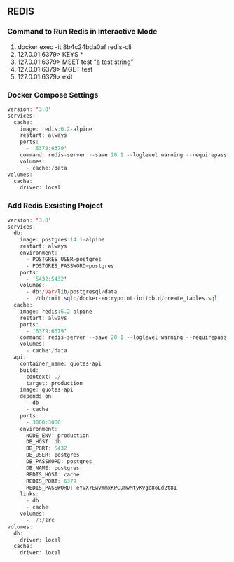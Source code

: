 ## REDIS

### Command to Run Redis in Interactive Mode
1. docker exec -it 8b4c24bda0af redis-cli
2. 127.0.01:6379> KEYS *
3. 127.0.01:6379> MSET test "a test string"
4. 127.0.01:6379> MGET test
5. 127.0.01:6379> exit

### Docker Compose Settings
```java
version: '3.8'
services:
  cache:
    image: redis:6.2-alpine
    restart: always
    ports:
      - '6379:6379'
    command: redis-server --save 20 1 --loglevel warning --requirepass eYVX7EwVmmxKPCDmwMtyKVge8oLd2t81
    volumes: 
      - cache:/data
volumes:
  cache:
    driver: local
```

### Add Redis Exsisting Project
```java
version: '3.8'
services:
  db:
    image: postgres:14.1-alpine
    restart: always
    environment:
      - POSTGRES_USER=postgres
      - POSTGRES_PASSWORD=postgres
    ports:
      - '5432:5432'
    volumes: 
      - db:/var/lib/postgresql/data
      - ./db/init.sql:/docker-entrypoint-initdb.d/create_tables.sql
  cache:
    image: redis:6.2-alpine
    restart: always
    ports:
      - '6379:6379'
    command: redis-server --save 20 1 --loglevel warning --requirepass eYVX7EwVmmxKPCDmwMtyKVge8oLd2t81
    volumes: 
      - cache:/data
  api:
    container_name: quotes-api
    build:
      context: ./
      target: production
    image: quotes-api
    depends_on:
      - db
      - cache
    ports:
      - 3000:3000
    environment:
      NODE_ENV: production
      DB_HOST: db
      DB_PORT: 5432
      DB_USER: postgres
      DB_PASSWORD: postgres
      DB_NAME: postgres
      REDIS_HOST: cache
      REDIS_PORT: 6379
      REDIS_PASSWORD: eYVX7EwVmmxKPCDmwMtyKVge8oLd2t81
    links:
      - db
      - cache
    volumes:
      - ./:/src
volumes:
  db:
    driver: local
  cache:
    driver: local
```

